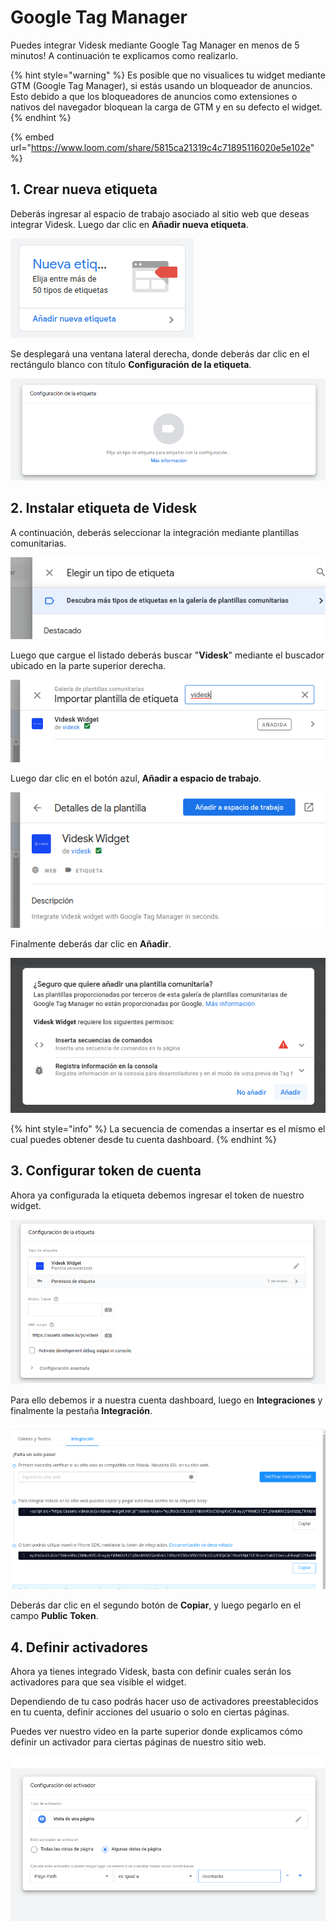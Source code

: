 # Google Tag Manager

Puedes integrar Videsk mediante Google Tag Manager en menos de 5 minutos! A continuación te explicamos como realizarlo.

{% hint style="warning" %}
Es posible que no visualices tu widget mediante GTM (Google Tag Manager), si estás usando un bloqueador de anuncios. Esto debido a que los bloqueadores de anuncios como extensiones o nativos del navegador bloquean la carga de GTM y en su defecto el widget.
{% endhint %}

{% embed url="https://www.loom.com/share/5815ca21319c4c71895116020e5e102e" %}

## 1. Crear nueva etiqueta

Deberás ingresar al espacio de trabajo asociado al sitio web que deseas integrar Videsk. Luego dar clic en **Añadir nueva etiqueta**.

![](<../../.gitbook/assets/image (42).png>)

Se desplegará una ventana lateral derecha, donde deberás dar clic en el rectángulo blanco con título **Configuración de la etiqueta**.

![](<../../.gitbook/assets/image (5).png>)

## 2. Instalar etiqueta de Videsk

A continuación, deberás seleccionar la integración mediante plantillas comunitarias.

![](<../../.gitbook/assets/image (43).png>)

Luego que cargue el listado deberás buscar "**Videsk**" mediante el buscador ubicado en la parte superior derecha.

![](<../../.gitbook/assets/image (27).png>)

Luego dar clic en el botón azul, **Añadir a espacio de trabajo**.

![](<../../.gitbook/assets/image (4).png>)

Finalmente deberás dar clic en **Añadir**.

![](<../../.gitbook/assets/image (11).png>)

{% hint style="info" %}
La secuencia de comendas a insertar es el mismo el cual puedes obtener desde tu cuenta dashboard.
{% endhint %}

## 3. Configurar token de cuenta

Ahora ya configurada la etiqueta debemos ingresar el token de nuestro widget.

![](<../../.gitbook/assets/image (23).png>)

Para ello debemos ir a nuestra cuenta dashboard, luego en **Integraciones** y finalmente la pestaña **Integración**.

![](<../../.gitbook/assets/image (90).png>)

Deberás dar clic en el segundo botón de **Copiar**, y luego pegarlo en el campo **Public Token**.

## 4. Definir activadores

Ahora ya tienes integrado Videsk, basta con definir cuales serán los activadores para que sea visible el widget.

Dependiendo de tu caso podrás hacer uso de activadores preestablecidos en tu cuenta, definir acciones del usuario o solo en ciertas páginas.

Puedes ver nuestro video en la parte superior donde explicamos cómo definir un activador para ciertas páginas de nuestro sitio web.

![](<../../.gitbook/assets/image (65).png>)
